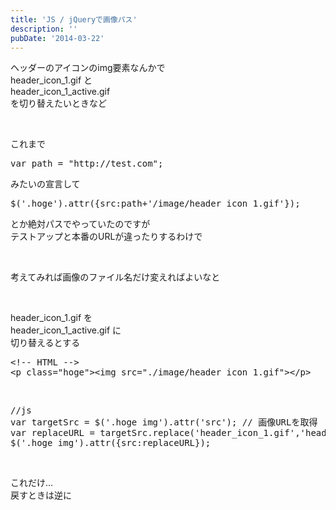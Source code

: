 ```yaml
---
title: 'JS / jQueryで画像パス'
description: ''
pubDate: '2014-03-22'
---
```


<p>ヘッダーのアイコンのimg要素なんかで<br>
header_icon_1.gif と<br>
header_icon_1_active.gif<br>
を切り替えたいときなど</p>
<p>&nbsp;</p>
<p>これまで</p>
<pre class="brush: jscript; title: ; notranslate" title="">var path = "http://test.com";</pre>
<p>みたいの宣言して</p>
<pre class="brush: jscript; title: ; notranslate" title="">$('.hoge').attr({src:path+'/image/header_icon_1.gif'});</pre>
<p>とか絶対パスでやっていたのですが<br>
テストアップと本番のURLが違ったりするわけで</p>
<p>&nbsp;</p>
<p>考えてみれば画像のファイル名だけ変えればよいなと</p>
<p>&nbsp;</p>
<p>header_icon_1.gif を<br>
header_icon_1_active.gif に<br>
切り替えるとする</p>
<pre class="brush: xml; title: ; notranslate" title="">&lt;!-- HTML --&gt;
&lt;p class="hoge"&gt;&lt;img src="./image/header_icon_1.gif"&gt;&lt;/p&gt;</pre>
<p>&nbsp;</p>
<pre class="brush: jscript; title: ; notranslate" title="">//js
var targetSrc = $('.hoge img').attr('src'); // 画像URLを取得
var replaceURL = targetSrc.replace('header_icon_1.gif','header_icon_1_active.gif');
$('.hoge img').attr({src:replaceURL});</pre>
<p>&nbsp;</p>
<p>これだけ…<br>
戻すときは逆に</p>
